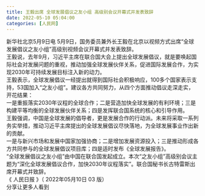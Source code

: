 ```yaml
---
title: 王毅出席 全球发展倡议之友小组 高级别会议开幕式并发表致辞
date: 2022-05-10 05:04:00
categories: [人民网]
---
```

新华社北京5月9日电  5月9日，国务委员兼外长王毅在北京以视频方式出席“全球发展倡议之友小组”高级别视频会议开幕式并发表致辞。  
王毅说，去年9月，习近平主席在联合国大会上提出全球发展倡议，就是要唤起国际社会对发展问题的重视，推动加强全球发展伙伴关系，促进国际发展合作，为实现2030年可持续发展目标注入新的动力。  
王毅表示，全球发展倡议一经提出就得到国际社会积极响应，100多个国家表示支持，53国加入“之友小组”。建议各方共同努力，从四个方面推动倡议走深走实，开花结果：  
一是重振落实2030年议程的全球合作；二是营造加快全球发展的有利环境；三是构建平等均衡的全球发展伙伴关系；四是发挥联合国系统的核心和引导作用。  
王毅强调，中国是全球发展的倡导者，更是发展合作的行动派。未来将采取一系列务实举措，推动习近平主席提出的全球发展倡议尽快落地，为全球发展事业作出新的贡献。  
一是与新兴市场和发展中国家加强协商；二是增加发展资源投入；三是推动形成各方共同参与的全球发展倡议项目库；四是适时发布《全球发展报告》。  
“全球发展倡议之友小组”由中国在联合国发起成立。本次“之友小组”高级别会议主题为“深化全球发展倡议合作，加快2030年议程落实”。联合国秘书长古特雷斯出席开幕式并致辞。  
《 人民日报 》（ 2022年05月10日 03 版）  
分享让更多人看到  
